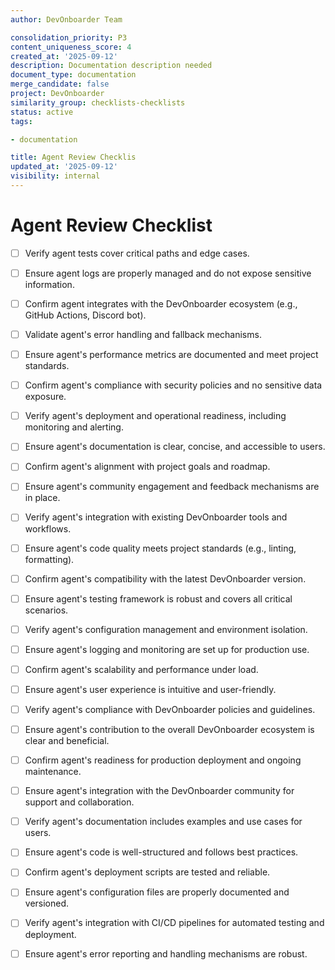```yaml
---
author: DevOnboarder Team

consolidation_priority: P3
content_uniqueness_score: 4
created_at: '2025-09-12'
description: Documentation description needed
document_type: documentation
merge_candidate: false
project: DevOnboarder
similarity_group: checklists-checklists
status: active
tags:

- documentation

title: Agent Review Checklis
updated_at: '2025-09-12'
visibility: internal
---
```


# Agent Review Checklist

- [ ] Verify agent tests cover critical paths and edge cases.

- [ ] Ensure agent logs are properly managed and do not expose sensitive information.

- [ ] Confirm agent integrates with the DevOnboarder ecosystem (e.g., GitHub Actions, Discord bot).

- [ ] Validate agent's error handling and fallback mechanisms.

- [ ] Ensure agent's performance metrics are documented and meet project standards.

- [ ] Confirm agent's compliance with security policies and no sensitive data exposure.

- [ ] Verify agent's deployment and operational readiness, including monitoring and alerting.

- [ ] Ensure agent's documentation is clear, concise, and accessible to users.

- [ ] Confirm agent's alignment with project goals and roadmap.

- [ ] Ensure agent's community engagement and feedback mechanisms are in place.

- [ ] Verify agent's integration with existing DevOnboarder tools and workflows.

- [ ] Ensure agent's code quality meets project standards (e.g., linting, formatting).

- [ ] Confirm agent's compatibility with the latest DevOnboarder version.

- [ ] Ensure agent's testing framework is robust and covers all critical scenarios.

- [ ] Verify agent's configuration management and environment isolation.

- [ ] Ensure agent's logging and monitoring are set up for production use.

- [ ] Confirm agent's scalability and performance under load.

- [ ] Ensure agent's user experience is intuitive and user-friendly.

- [ ] Verify agent's compliance with DevOnboarder policies and guidelines.

- [ ] Ensure agent's contribution to the overall DevOnboarder ecosystem is clear and beneficial.

- [ ] Confirm agent's readiness for production deployment and ongoing maintenance.

- [ ] Ensure agent's integration with the DevOnboarder community for support and collaboration.

- [ ] Verify agent's documentation includes examples and use cases for users.

- [ ] Ensure agent's code is well-structured and follows best practices.

- [ ] Confirm agent's deployment scripts are tested and reliable.

- [ ] Ensure agent's configuration files are properly documented and versioned.

- [ ] Verify agent's integration with CI/CD pipelines for automated testing and deployment.

- [ ] Ensure agent's error reporting and handling mechanisms are robust.
